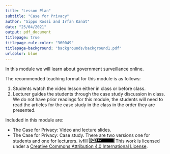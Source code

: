 ```yaml
---
title: "Lesson Plan"
subtitle: "Case for Privacy"
author: "Sippo Rossi and Irfan Kanat"
date: "25/04/2021"
output: pdf_document
titlepage: true
titlepage-rule-color: "360049"
titlepage-background: "backgrounds/background1.pdf"
urlcolor: blue
---
```


In this module we will learn about government surveillance online.

The recommended teaching format for this module is as follows:

1. Students watch the video lesson either in class or before class.
2. Lecturer guides the students through the case study discussion in class. We do not have prior readings for this module, the students will need to read the articles for the case study in the class in the order they are presented.


Included in this module are:

+ The Case for Privacy: Video and lecture slides.
+ The Case for Privacy: Case study. There are two versions one for students and one for lecturers.
\vfill
![CC4](CC4.png) This work is licensed under a [Creative Commons Attribution 4.0 International License](http://creativecommons.org/licenses/by/4.0/).
